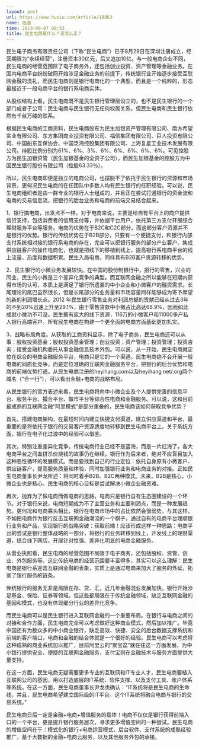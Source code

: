 ```yaml
---
layout: post
url: https://www.huxiu.com/article/19863
name: 拯迪
time: 2013-09-07 08:53
title: 民生电商是什么？该怎么走？
---
```

民生电子商务有限责任公司（下称“民生电商”）已于8月29日在深圳注册成立，经营期限为“永续经营”，注册资本30亿元，后又追加10亿。与一般电商企业不同，民生电商的经营范围除了电子商务外，还包括创业投资、资产管理等金融业务。在国内电商平台纷纷破网开始涉足金融业务的前提下，传统银行业开始逐步接受互联网金融的洗礼，而民生电商则是银行电商化的一个典型，而且是一个纯粹的，形态最接近于一般电商平台的银行系电商实体。

从股权结构上看，民生电商既不是民生银行管理层设立的，也不是民生银行的一个部门或者子公司：民生电商与民生银行无任何权属关系，但民生电商和民生银行依然有千丝万缕的联系。

根据民生电商的工商资料，民生电商股东为民生加银资产管理有限公司、南方希望实业有限公司、东方集团商业投资有限公司、福信集团有限公司、巨人投资有限公司、中国船东互保协会、中国泛海控股集团有限公司、上海复星工业技术发展有限公司。持股比例分别为61%、6%、3%、6%、6%、6%、6%、6%。可见控股方为民生加银资管（民生加银基金的全资子公司），而民生加银基金的控股方为中国民生银行股份有限公司（控股63.33％）。

所以，民生电商即便是独立的电商公司，也摆脱不了依托于民生银行的资源和市场背景，更何况民生电商的在任团队中多数人均有民生银行的任职经验。可以说，民生电商组织者是由一群专业的银行人士组成的，并且正在尝试打通银行的资金流和电商的交易信息流，把银行的后台业务和电商的前端交易结合起来。

1、银行搞电商，出发点不一样。对于电商来说，主要是给自有平台上的商户提供信贷支持，包括消费者的信用支付等，并依据平台用户，依托第三方支付开展综合理财服务平台等服务。电商的优势在于B2C和C2C部分，而这部分客户资源并不是银行的优势。银行的传统优势在于B2B部分，只要有一个便捷支付，和银行内部支付系统相对接的银行系电商的存在，完全可以把银行服务的部分产业客户、集成供应链客户的操作电商化，也就是把线下的移植到线上，提高银行系电商平台的线上流量、热度和数据积累。民生入局电商，同样具有B2B客户资源转移的优势。

2、民生银行的小微业务发展较快。在中国的股份制银行中，招行的零售，兴业的同业，民生的小微是三个差异化竞争的典型。而互联网金融之所以能够在短期内获得市场的认可，本质上是满足了银行所遗漏的中小企业和小微客户的融资需求。长尾理论的尾巴虽然很长，但是长尾部分的业务量和市场容量同样能够成为寄予厚望的新的利润增长点。2012 年民生银行零售业务对利润总额的贡献已经从过去3年的不到20%迅速上升至29.1%，由于零售贷款中小微占比高达68.9%，因而如此成就小微功不可没。民生拥有庞大的线下资源，116万的小微客户和11000多户私人银行高端客户。所有民生电商在构建一个更全面的电商方面基础更加扎实。

3、战略布局角度。从获取的工商资料显示，除了电子商务，民生电商还可以从事：股权投资基金；股权投资基金管理；创业投资；资产管理；投资管理；投资咨询；接受金融机构委托从事金融信息技术外包。可以说，从一开始，民生电商就定位在综合的电商金融服务平台，电商只是它的一个渠道。民生电商绝不会开展一般电商的同质化竞争，而是定位准确的互联网金融服务平台，把银行的后台优势和电商的前端优势打通。从民生电商注册的heyihang.com以及heyihang net/.org两个域名（“合一行”），可以看出金融+电商的战略布局。

从民生银行的官方表述来看，民生电商将向中小微企业及个人提供完善的信息平台、服务平台、撮合平台、做市平台等综合性电商和金融服务。可以说，这和目前最成熟的互联网金融“阿里模式“是部分重叠的，民生电商该如何获取竞争优势？

首先，搭建电商架构，在最短时间内建立快捷支付渠道，建立供应渠道和平台，最重要的是将依托于银行的交易客户资源适度地转移到民生电商平台上。关于系统方面，银行在电子化过渡中的经验可以借鉴。

其次，特别注重差异化竞争。传统电商行业已经不是蓝海，而是一片红海了，各大电商平台之间血拼杀价烧钱的故事仍在继续。银行作为后来者，绝对不应盲目加入这种恶性循环的发展模式。而是要找到自己的行业定位：依托自身原有小微客户、供应链客户，提高服务质量和体验，同时加强银行业务和电商业务的对接。正如民生电商董事长尹龙所述：将同时着手B2B、B2C两种模式。未来，B2B是核心，小微企业也是核心。民生电商的核心目标是尝试解决小微企业融资难。

再次，抛弃为了做电商而做电商的思路，电商只是银行自有生态圈建设的一个环节。对于银行来说，电商短期成为不了主营业务和主要利润点，而是一种发展趋势。更何况和电商寡头相比，银行在电商市场中的占比依然会很弱势。与其这样，不如把电商作为银行反击互联网金融潮流的一个棋子，通过自有的电商平台理顺银行业务和产品，实现银行的战略突破：获取前端！应该形成这样一种思路：电商平台的尝试是银行整体战略的一部分，将银行的业务转移到线上，开发线上的理财渠道，结合线下网店，开展针对性强、差异化明显的电商金融服务。

从营业执照看，民生电商的经营范围不局限于电子商务，还包括股权、资管、创业、外包服务等。这比传统电商的经营范围要丰富得多，其实可以这么理解：民生电商是银行系迎击互联网金融的表象，实质上是通过电商来加大了服务的外延，拓宽了银行服务的链条。

传统银行的服务无非是局限在存、贷、汇，近几年金融混业发展加快，银行开始涉足基金、保险、证券等领域。但这些都局限在于传统金融领域，缺乏互联网金融的基因和模式，也没有体现细分行业的差异化竞争。

而民生电商可以是民生银行进入互联网金融的一个重要布局。在银行与电商之间的对接和合作方面，民生电商完全可以考虑做好这种商业模式，然后加以推广。毕竟中国还有为数众多的中小商业银行，缺乏高效、快捷、安全的后台数据支撑系统和前端的客户端口，电商和金融的结合体就是一个很好的经验。民生电商可以考虑将这种成熟的商业系统加以推广，目前阿里云的“聚宝盆”就在往这一方面发展，为中小银行提供安全、便捷的互联网金融服务，支付宝则在金融技术与服务方面提供大量支持。

在这一方面，民生电商无疑需要更多专业的互联网和IT专业人才，民生电商要植入互联网公司的基因，用以打造底层的IT系统、软件支撑、以及支付工具、账户体系等系统。在这一方面，民生电商董事长尹龙也确认：“IT系统将是民生电商的生命线，并且，民生电商希望建立国际级的IT平台。这个IT系统将融合电商与银行的交易系统。”

民生电商日后一定是金融+电商+增值服务的载体！电商不仅仅是银行获得前端入口的一个平台，更是提升银行服务层次，寻求更多增值空间的一种尝试。民生电商的增值空间在于：模式化的银行+电商运营模式、后台软件、支付系统的成熟经验推广，基于大数据的金融+电商云服务，以及其他服务外包的承接。

